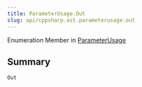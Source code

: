 ```yaml
---
title: ParameterUsage.Out
slug: api/cppsharp.ast.parameterusage.out
---
```

Enumeration Member in [ParameterUsage](/api/cppsharp/ast/parameterusage)

## Summary



```csharp
Out
```

